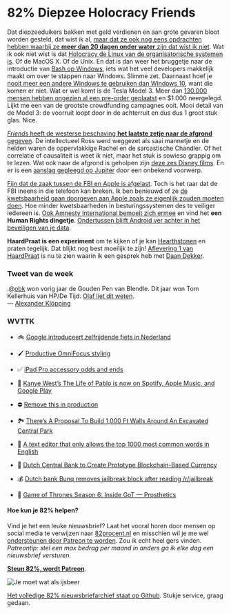 # 82% Diepzee Holocracy Friends

Dat diepzeeduikers bakken met geld verdienen en aan grote gevaren bloot worden gesteld, dat wist ik al, [maar dat ze ook nog eens opdrachten hebben waarbij ze **meer dan 20 dagen onder water** zijn dat  wist ik niet](http://www.telegraph.co.uk/men/the-filter/10-things-no-one-tells-you-before-you-become-a-deep-sea-diver/). Wat ik ook niet wist is dat [Holocracy de Linux van de organisatorische systemen is](https://medium.com/@rubzie/why-you-don-t-understand-holacracy-1730312b0ef1#.hoiun323q). Of de MacOS X. Of de Unix. En dat is dan weer het bruggetje naar de introductie van [Bash op Windows](http://techcrunch.com/2016/03/30/be-very-afraid-hell-has-frozen-over-bash-is-coming-to-windows-10/), iets wat het veel developers makkelijk maakt om over te stappen naar Windows. Slimme zet. Daarnaast hoef je [nooit meer een andere Windows te gebruiken dan Windows 10](http://www.theverge.com/2015/5/7/8568473/windows-10-last-version-of-windows), want die komen er niet. Wat er wel komt is de Tesla Model 3. Meer dan [130.000 mensen hebben ongezien al een pre-order geplaatst](http://www.theverge.com/2016/3/31/11335272/tesla-model-3-announced-price-release-date-specs-preorder) en $1.000 neergelegd. Lijkt me een van de grootste crowdfunding campagnes ooit. Mooi detail van de Model 3: de voorruit loopt door in de achterruit en dus dus 1 groot stuk glas. Nice.

[*Friends* heeft de westerse beschaving **het laatste zetje naar de afgrond** gegeven](https://medium.com/@thatdavidhopkins/how-a-tv-sitcom-triggered-the-downfall-of-western-civilization-336e8ccf7dd0#.mq90knyf7). De intellectueel Ross werd weggezet als saai mannetje en de helden waren de oppervlakkige Rachel en de sarcastische Chandler. Of het correlatie of causaliteit is weet ik niet, maar het stuk is sowieso grappig om te lezen. Wat ook naar de afgrond is geholpen zijn [deze zes Disney films](http://www.empireonline.com/movies/features/disney-movies-unmade/). En er is een [aanslag gepleegd op Jupiter](http://www.slate.com/blogs/bad_astronomy/2016/03/29/jupiter_hit_by_asteroid_or_comet_in_march_2016.html) door een onbekend voorwerp.

[Fijn dat de zaak tussen de FBI en Apple is afgelast](http://www.fastcompany.com/3058397/why-apple-won-its-six-week-long-skirmish-with-the-fbi). Toch is het raar dat de FBI ineens in die telefoon kan breken. Ik ben benieuwd of ze [de kwetsbaarheid gaan doorgeven aan Apple zoals ze eigenlijk zouden moeten doen](https://www.eff.org/deeplinks/2016/03/fbi-breaks-iphone-and-we-have-some-questions). Hoe minder kwetsbaarheden in besturingssystemen des te veiliger iedereen is. [Ook Amnesty International bemoeit zich ermee](https://www.eff.org/deeplinks/2016/03/amnesty-international-encryption-human-rights-issue) en vind het **een Human Rights dingetje**. [Ondertussen blijft Android ver achter in het beveiligen van je data](http://www.theatlantic.com/technology/archive/2016/03/the-digital-security-divide/475590/).

**HaardPraat is een experiment** om te kijken of je kan [Hearthstonen](http://us.battle.net/hearthstone/en/) en praten tegelijk. Dat blijkt nog best moeilijk te zijn! [Aflevering 1 van HaardPraat](https://www.youtube.com/watch?v=0Uhx4wgXjnk) is nu te zien waarin ik een gesprek heb met [Daan Dekker](https://twitter.com/hemigrapsus).

### Tweet van de week

.@[obk](https://twitter.com/obk) won vorig jaar de Gouden Pen van Blendle. Dit jaar won Tom Kellerhuis van HP/De Tijd. [Olaf liet dit weten](https://www.facebook.com/AlexanderNL/videos/951197271259/).   
— [Alexander Klöpping](https://twitter.com/AlexanderNL/status/715864836027064320)

### WVTTK

- 🚲 [Google introduceert zelfrijdende fiets in Nederland](http://youtu.be/LSZPNwZex9s)

- 🖌 [Productive OmniFocus styling](http://www.practicallyefficient.com/home/2016/3/31/productive-omnifocus-styling)

- ✅ [iPad Pro accessory odds and ends](https://sixcolors.com/post/2016/03/ipad-pro-accessory-odds-and-ends/)

- 🎵 [Kanye West’s The Life of Pablo is now on Spotify, Apple Music, and Google Play](http://www.theverge.com/2016/4/1/11343526/kanye-west-life-of-pablo-spotify-itunes)

- ⛔️ [Remove this in production](https://github.com/search?q=%22remove+this+in+production%22&type=Code&utf8=✓)

- 🏞 [There’s A Proposal To Build 1,000 Ft Walls Around An Excavated Central Park](http://www.boredpanda.com/central-park-glass-walls-new-york-horizon-yitan-sun-jianshi-wu-evolo-skyscraper-competition/)
- 📝 [A text editor that only allows the top 1000 most common words in English](https://github.com/mortenjust/cleartext-mac)
- 🔗 [Dutch Central Bank to Create Prototype Blockchain-Based Currency](http://www.coindesk.com/dutch-central-bank-to-create-dnbcoin-prototype/)
- 💰 [Dutch bank Bunq removes jailbreak block after reading /r/jailbreak](https://www.reddit.com/r/jailbreak/comments/4ckgb1/news_dutch_bank_bunq_removes_jailbreak_block/)
- 👺 [Game of Thrones Season 6: Inside GoT — Prosthetics](http://youtu.be/hOyrpGRdEzg)


#### Hoe kun je 82% helpen?
Vind je het een leuke nieuwsbrief? Laat het vooral horen door mensen op social media te verwijzen naar [82procent.nl](http://82procent.nl) en misschien wil je me wel [ondersteunen door Patreon te worden](https://www.patreon.com/reinier). Zou ik echt heel gers vinden. _Patreontip: stel een max bedrag per maand in anders ga ik elke dag een nieuwsbrief versturen._

[**Steun 82%, wordt Patreon**](https://www.patreon.com/reinier).

![Je moet wat als ijsbeer](https://lh3.googleusercontent.com/-b_Slo-R99vo/Vv0PATTeH-I/AAAAAAAFh5k/AXCyjU6vPLoPHJf_JC04hRCnkft6pbbww/w852-h478/and%2Banimals%2Bbeing%2Bawesome...gif)

[Het volledige 82% nieuwsbriefarchief staat op Github](http://github.com/reinier/82procent-nieuwsbrieven). Stukje service, graag gedaan. 
